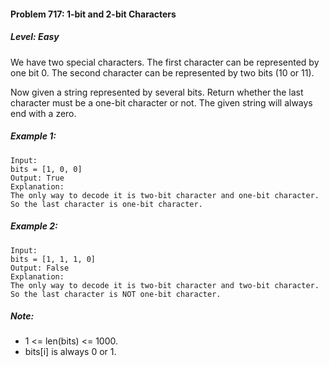 #### Problem 717: 1-bit and 2-bit Characters

##### Level: Easy

We have two special characters. The first character can be represented by one bit 0. The second character can be represented by two bits (10 or 11).

Now given a string represented by several bits. Return whether the last character must be a one-bit character or not. The given string will always end with a zero.

##### Example 1:
```
Input:
bits = [1, 0, 0]
Output: True
Explanation:
The only way to decode it is two-bit character and one-bit character. So the last character is one-bit character.
```
##### Example 2:
```
Input:
bits = [1, 1, 1, 0]
Output: False
Explanation:
The only way to decode it is two-bit character and two-bit character. So the last character is NOT one-bit character.
```
##### Note:

- 1 <= len(bits) <= 1000.
- bits[i] is always 0 or 1.
